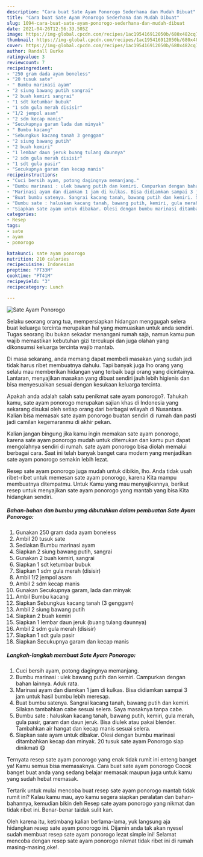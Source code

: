 ```yaml
---
description: "Cara buat Sate Ayam Ponorogo Sederhana dan Mudah Dibuat"
title: "Cara buat Sate Ayam Ponorogo Sederhana dan Mudah Dibuat"
slug: 1094-cara-buat-sate-ayam-ponorogo-sederhana-dan-mudah-dibuat
date: 2021-04-26T12:56:33.505Z
image: https://img-global.cpcdn.com/recipes/1ac195416912050b/680x482cq70/sate-ayam-ponorogo-foto-resep-utama.jpg
thumbnail: https://img-global.cpcdn.com/recipes/1ac195416912050b/680x482cq70/sate-ayam-ponorogo-foto-resep-utama.jpg
cover: https://img-global.cpcdn.com/recipes/1ac195416912050b/680x482cq70/sate-ayam-ponorogo-foto-resep-utama.jpg
author: Randall Burke
ratingvalue: 3
reviewcount: 7
recipeingredient:
- "250 gram dada ayam boneless"
- "20 tusuk sate"
- " Bumbu marinasi ayam"
- "2 siung bawang putih sangrai"
- "2 buah kemiri sangrai"
- "1 sdt ketumbar bubuk"
- "1 sdm gula merah disisir"
- "1/2 jempol asam"
- "2 sdm kecap manis"
- "Secukupnya garam lada dan minyak"
- " Bumbu kacang"
- "Sebungkus kacang tanah 3 genggam"
- "2 siung bawang putih"
- "2 buah kemiri"
- "1 lembar daun jeruk buang tulang daunnya"
- "2 sdm gula merah disisir"
- "1 sdt gula pasir"
- "Secukupnya garam dan kecap manis"
recipeinstructions:
- "Cuci bersih ayam, potong dagingnya memanjang."
- "Bumbu marinasi : ulek bawang putih dan kemiri. Campurkan dengan bahan lainnya. Aduk rata."
- "Marinasi ayam dan diamkan 1 jam di kulkas. Bisa didiamkan sampai 3 jam untuk hasil bumbu lebih meresap."
- "Buat bumbu satenya. Sangrai kacang tanah, bawang putih dan kemiri. Silakan tambahkan cabe sesuai selera. Saya masaknya tanpa cabe."
- "Bumbu sate : haluskan kacang tanah, bawang putih, kemiri, gula merah, gula pasir, garam dan daun jeruk. Bisa diulek atau pakai blender. Tambahkan air hangat dan kecap manis sesuai selera."
- "Siapkan sate ayam untuk dibakar. Olesi dengan bumbu marinasi ditambahkan kecap dan minyak. 20 tusuk sate ayam Ponorogo siap dinikmati 😋"
categories:
- Resep
tags:
- sate
- ayam
- ponorogo

katakunci: sate ayam ponorogo 
nutrition: 210 calories
recipecuisine: Indonesian
preptime: "PT33M"
cooktime: "PT41M"
recipeyield: "3"
recipecategory: Lunch

---
```



![Sate Ayam Ponorogo](https://img-global.cpcdn.com/recipes/1ac195416912050b/680x482cq70/sate-ayam-ponorogo-foto-resep-utama.jpg)

Selaku seorang orang tua, mempersiapkan hidangan menggugah selera buat keluarga tercinta merupakan hal yang memuaskan untuk anda sendiri. Tugas seorang ibu bukan sekadar menangani rumah saja, namun kamu pun wajib memastikan kebutuhan gizi tercukupi dan juga olahan yang dikonsumsi keluarga tercinta wajib mantab.

Di masa  sekarang, anda memang dapat membeli masakan yang sudah jadi tidak harus ribet membuatnya dahulu. Tapi banyak juga lho orang yang selalu mau memberikan hidangan yang terbaik bagi orang yang dicintainya. Lantaran, menyajikan masakan yang dibuat sendiri jauh lebih higienis dan bisa menyesuaikan sesuai dengan kesukaan keluarga tercinta. 



Apakah anda adalah salah satu penikmat sate ayam ponorogo?. Tahukah kamu, sate ayam ponorogo merupakan sajian khas di Indonesia yang sekarang disukai oleh setiap orang dari berbagai wilayah di Nusantara. Kalian bisa memasak sate ayam ponorogo buatan sendiri di rumah dan pasti jadi camilan kegemaranmu di akhir pekan.

Kalian jangan bingung jika kamu ingin memakan sate ayam ponorogo, karena sate ayam ponorogo mudah untuk ditemukan dan kamu pun dapat mengolahnya sendiri di rumah. sate ayam ponorogo bisa diolah memalui berbagai cara. Saat ini telah banyak banget cara modern yang menjadikan sate ayam ponorogo semakin lebih lezat.

Resep sate ayam ponorogo juga mudah untuk dibikin, lho. Anda tidak usah ribet-ribet untuk memesan sate ayam ponorogo, karena Kita mampu membuatnya ditempatmu. Untuk Kamu yang mau menyajikannya, berikut resep untuk menyajikan sate ayam ponorogo yang mantab yang bisa Kita hidangkan sendiri.

<!--inarticleads1-->

##### Bahan-bahan dan bumbu yang dibutuhkan dalam pembuatan Sate Ayam Ponorogo:

1. Gunakan 250 gram dada ayam boneless
1. Ambil 20 tusuk sate
1. Sediakan  Bumbu marinasi ayam
1. Siapkan 2 siung bawang putih, sangrai
1. Gunakan 2 buah kemiri, sangrai
1. Siapkan 1 sdt ketumbar bubuk
1. Siapkan 1 sdm gula merah (disisir)
1. Ambil 1/2 jempol asam
1. Ambil 2 sdm kecap manis
1. Gunakan Secukupnya garam, lada dan minyak
1. Ambil  Bumbu kacang
1. Siapkan Sebungkus kacang tanah (3 genggam)
1. Ambil 2 siung bawang putih
1. Siapkan 2 buah kemiri
1. Siapkan 1 lembar daun jeruk (buang tulang daunnya)
1. Ambil 2 sdm gula merah (disisir)
1. Siapkan 1 sdt gula pasir
1. Siapkan Secukupnya garam dan kecap manis




<!--inarticleads2-->

##### Langkah-langkah membuat Sate Ayam Ponorogo:

1. Cuci bersih ayam, potong dagingnya memanjang.
1. Bumbu marinasi : ulek bawang putih dan kemiri. Campurkan dengan bahan lainnya. Aduk rata.
1. Marinasi ayam dan diamkan 1 jam di kulkas. Bisa didiamkan sampai 3 jam untuk hasil bumbu lebih meresap.
1. Buat bumbu satenya. Sangrai kacang tanah, bawang putih dan kemiri. Silakan tambahkan cabe sesuai selera. Saya masaknya tanpa cabe.
1. Bumbu sate : haluskan kacang tanah, bawang putih, kemiri, gula merah, gula pasir, garam dan daun jeruk. Bisa diulek atau pakai blender. Tambahkan air hangat dan kecap manis sesuai selera.
1. Siapkan sate ayam untuk dibakar. Olesi dengan bumbu marinasi ditambahkan kecap dan minyak. 20 tusuk sate ayam Ponorogo siap dinikmati 😋




Ternyata resep sate ayam ponorogo yang enak tidak rumit ini enteng banget ya! Kamu semua bisa memasaknya. Cara buat sate ayam ponorogo Cocok banget buat anda yang sedang belajar memasak maupun juga untuk kamu yang sudah hebat memasak.

Tertarik untuk mulai mencoba buat resep sate ayam ponorogo mantab tidak rumit ini? Kalau kamu mau, ayo kamu segera siapkan peralatan dan bahan-bahannya, kemudian bikin deh Resep sate ayam ponorogo yang nikmat dan tidak ribet ini. Benar-benar taidak sulit kan. 

Oleh karena itu, ketimbang kalian berlama-lama, yuk langsung aja hidangkan resep sate ayam ponorogo ini. Dijamin anda tak akan nyesel sudah membuat resep sate ayam ponorogo lezat simple ini! Selamat mencoba dengan resep sate ayam ponorogo nikmat tidak ribet ini di rumah masing-masing,oke!.

